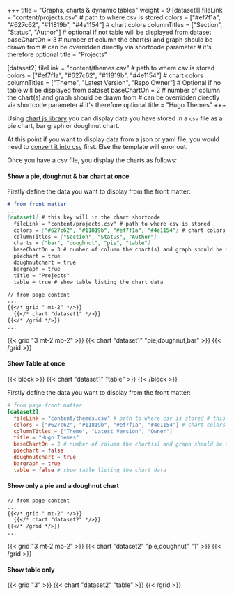 +++
title = "Graphs, charts & dynamic tables"
weight = 9
[dataset1]
  fileLink = "content/projects.csv" # path to where csv is stored
  colors = ["#ef7f1a", "#627c62", "#11819b", "#4e1154"] # chart colors
  columnTitles = ["Section", "Status", "Author"] # optional if not table will be displayed from dataset
  baseChartOn = 3 # number of column the chart(s) and graph should be drawn from # can be overridden directly via shortcode parameter # it's therefore optional
  title = "Projects"

[dataset2]
  fileLink = "content/themes.csv" # path to where csv is stored
  colors = ["#ef7f1a", "#627c62", "#11819b", "#4e1154"] # chart colors
  columnTitles = ["Theme", "Latest Version", "Repo Owner"] # Optional if no table will be displayed from dataset
  baseChartOn = 2 # number of column the chart(s) and graph should be drawn from # can be overridden directly via shortcode parameter # it's therefore optional
  title = "Hugo Themes"
+++

Using [chart js library](https://www.chartjs.org/) you can display data you have stored in a `csv` file as a pie chart, bar graph or doughnut chart.

At this point if you want to display data from a json or yaml file, you would need to [convert it into csv](http://convertcsv.com/json-to-csv.htm) first. Else the template will error out.

Once you have a csv file, you display the charts as follows:

#### Show a pie, doughnut & bar chart at once

Firstly define the data you want to display from the front matter:

```markdown
# from front matter
...
[dataset1] # this key will in the chart shortcode
  fileLink = "content/projects.csv" # path to where csv is stored
  colors = ["#627c62", "#11819b", "#ef7f1a", "#4e1154"] # chart colors
  columnTitles = ["Section", "Status", "Author"]
  charts = ["bar", "doughnut", "pie", "table"]
  baseChartOn = 3 # number of column the chart(s) and graph should be drawn from
  piechart = true
  doughnutchart = true
  bargraph = true
  title = "Projects"
  table = true # show table listing the chart data

// from page content
...
{{</* grid " mt-2" */>}}
  {{</* chart "dataset1" */>}}
{{</* /grid */>}}
...
```

{{< grid "3 mt-2 mb-2" >}}
  {{< chart "dataset1" "pie,doughnut,bar" >}}
{{< /grid >}}

#### __Show Table at once__

{{< block >}}
  {{< chart "dataset1" "table" >}}
{{< /block >}}

Firstly define the data you want to display from the front matter:

```toml
# from page front matter
[dataset2]
  fileLink = "content/themes.csv" # path to where csv is stored # this key will in the chart shortcode
  colors = ["#627c62", "#11819b", "#ef7f1a", "#4e1154"] # chart colors
  columnTitles = ["Theme", "Latest Version", "Owner"]
  title = "Hugo Themes"
  baseChartOn = 2 # number of column the chart(s) and graph should be drawn from
  piechart = false
  doughnutchart = true
  bargraph = true
  table = false # show table listing the chart data
```

#### Show only a pie and a doughnut chart

```markdown
// from page content
...
{{</* grid " mt-2" */>}}
  {{</* chart "dataset2" */>}}
{{</* /grid */>}}
...
```

{{< grid "3 mt-2 mb-2" >}}
  {{< chart "dataset2" "pie,doughnut" "1" >}}
{{< /grid >}}

#### Show table only

{{< grid "3" >}}
  {{< chart "dataset2" "table" >}}
{{< /grid >}}